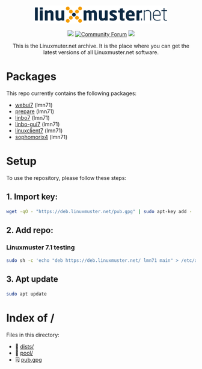 <p align="center">
   <img src="https://raw.githubusercontent.com/linuxmuster/archive/master/.github/media/lmn-logo.svg" alt="LMN logo" width="70%" />
</p>

<p align="center">
  <a href="https://github.com/linuxmuster/archive/actions/workflows/build-and-deploy.yml"><img src="https://github.com/linuxmuster/archive/actions/workflows/build-and-deploy.yml/badge.svg" /></a>
  <a href="https://ask.linuxmuster.net"><img src="https://img.shields.io/discourse/users?logo=discourse&logoColor=white&server=https%3A%2F%2Fask.linuxmuster.net" alt="Community Forum"/></a>
  <a href="https://www.gnu.org/licenses/agpl-3.0" ><img src="https://img.shields.io/badge/License-AGPL%20v3-blue.svg" /></a>
</p>

<p align="center">
This is the Linuxmuter.net archive. It is the place where you can get the latest versions of all Linuxmuster.net software.
</p>

# Packages
This repo currently contains the following packages:
- [webui7](https://github.com/linuxmuster/linuxmuster-webui7) (lmn71)
- [prepare](https://github.com/linuxmuster/linuxmuster-prepare) (lmn71)
- [linbo7](https://github.com/linuxmuster/linuxmuster-linbo7) (lmn71)
- [linbo-gui7](https://github.com/linuxmuster/linuxmuster-linbo-gui7) (lmn71)
- [linuxclient7](https://github.com/linuxmuster/linuxmuster-webui7) (lmn71)
- [sophomorix4](https://github.com/linuxmuster/sophomorix4) (lmn71)

# Setup

To use the repository, please follow these steps:

## 1. Import key:

```bash
wget -qO - "https://deb.linuxmuster.net/pub.gpg" | sudo apt-key add -
```

## 2. Add repo:

### Linuxmuster 7.1 testing
```bash
sudo sh -c 'echo "deb https://deb.linuxmuster.net/ lmn71 main" > /etc/apt/sources.list.d/lmn71.list'
```

## 3. Apt update

```bash
sudo apt update
```

# Index of /
Files in this directory:
- 📁 [dists/](dists)
- 📁 [pool/](pool)
- 🗒 [pub.gpg](pub.gpg)
